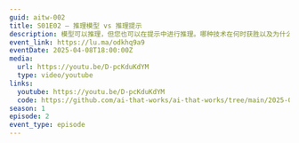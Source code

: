```yaml
---
guid: aitw-002
title: S01E02 – 推理模型 vs 推理提示
description: 模型可以推理，但您也可以在提示中进行推理。哪种技术在何时获胜以及为什么？我们将通过向现有的电影聊天代理添加推理来找出答案。
event_link: https://lu.ma/odkhq9a9
eventDate: 2025-04-08T18:00:00Z
media:
  url: https://youtu.be/D-pcKduKdYM
  type: video/youtube
links:
  youtube: https://youtu.be/D-pcKduKdYM
  code: https://github.com/ai-that-works/ai-that-works/tree/main/2025-04-07-reasoning-models-vs-prompts
season: 1
episode: 2
event_type: episode
---
```

